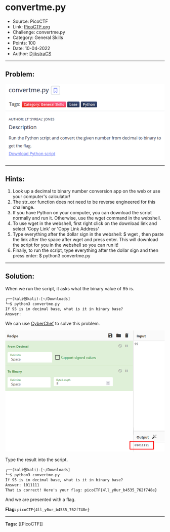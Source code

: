 # convertme.py
* Source: PicoCTF
* Link: [PicoCTF.org](https://picoctf.org/)
* Challenge: convertme.py
* Category: General Skills
* Points: 100
* Date: 10-04-2022
* Author: [DjikstraCS](https://github.com/DjikstraCS)

---
## Problem:
![](./attachments/Pasted%20image%2020220410001753.png)

---
## Hints:
1. Look up a decimal to binary number conversion app on the web or use your computer's calculator!
2. The str_xor function does not need to be reverse engineered for this challenge.
3. If you have Python on your computer, you can download the script normally and run it. Otherwise, use the wget command in the webshell.
4. To use wget in the webshell, first right click on the download link and select 'Copy Link' or 'Copy Link Address'
5. Type everything after the dollar sign in the webshell: $ wget , then paste the link after the space after wget and press enter. This will download the script for you in the webshell so you can run it!
6. Finally, to run the script, type everything after the dollar sign and then press enter: $ python3 convertme.py

---
## Solution:
When we run the script, it asks what the binary value of 95 is. 

```console
┌──(kali㉿kali)-[~/Downloads]
└─$ python3 convertme.py
If 95 is in decimal base, what is it in binary base?
Answer: 
```

We can use [CyberChef](https://gchq.github.io/CyberChef) to solve this problem.

![](./attachments/Pasted%20image%2020220410003618.png)

Type the result into the script.

```console
┌──(kali㉿kali)-[~/Downloads]
└─$ python3 convertme.py
If 95 is in decimal base, what is it in binary base?
Answer: 1011111
That is correct! Here's your flag: picoCTF{4ll_y0ur_b4535_762f748e}
```

And we are presented with a flag.

**Flag:** `picoCTF{4ll_y0ur_b4535_762f748e}`

---
**Tags:** [[PicoCTF]]